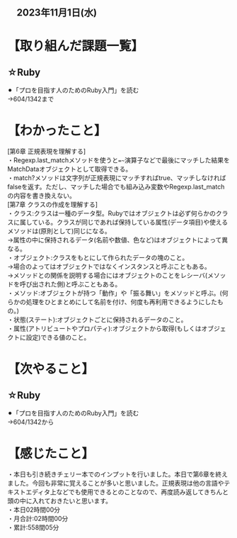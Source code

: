 ## 　2023年11月1日(水)
# 【取り組んだ課題一覧】
## ☆Ruby
⚫︎「プロを目指す人のためのRuby入門」を読む<br>
→604/1342まで<br>
# 【わかったこと】
[第6章 正規表現を理解する]<br>
・Regexp.last_matchメソッドを使うと`=~`演算子などで最後にマッチした結果をMatchDataオブジェクトとして取得できる。<br>
・match?メソッドは文字列が正規表現にマッチすればtrue、マッチしなければfalseを返す。ただし、マッチした場合でも組み込み変数やRegexp.last_matchの内容を書き換えない。<br>
[第7章 クラスの作成を理解する]<br>
・クラス:クラスは一種のデータ型。Rubyではオブジェクトは必ず何らかのクラスに属している。クラスが同じであれば保持している属性(データ項目)や使えるメソッドは(原則として)同じになる。<br>
→属性の中に保持されるデータ(名前や数値、色など)はオブジェクトによって異なる。<br>
・オブジェクト:クラスをもとにして作られたデータの塊のこと。<br>
→場合のよってはオブジェクトではなくインスタンスと呼ぶこともある。<br>
→メソッドとの関係を説明する場合にはオブジェクトのことをレシーバ(メソッドを呼び出された側)と呼ぶこともある。<br>
・メソッド:オブジェクトが持つ「動作」や「振る舞い」をメソッドと呼ぶ。(何らかの処理をひとまとめにして名前を付け、何度も再利用できるようにしたもの。)<br>
・状態(ステート):オブジェクトごとに保持されるデータのこと。<br>
・属性(アトリビュートやプロパティ):オブジェクトから取得(もしくはオブジェクトに設定)できる値のこと。<br>
# 【次やること】
## ☆Ruby
⚫︎「プロを目指す人のためのRuby入門」を読む<br>
→604/1342から<br>
# 【感じたこと】
・本日も引き続きチェリー本でのインプットを行いました。本日で第6章を終えました。今回も非常に覚えることが多いと思いました。正規表現は他の言語やテキストエディタ上などでも使用できるとのことなので、再度読み返してきちんと頭の中に入れておきたいと思います。<br>
・本日02時間00分<br>
・月合計:02時間00分<br>
・累計:558間05分<br>
